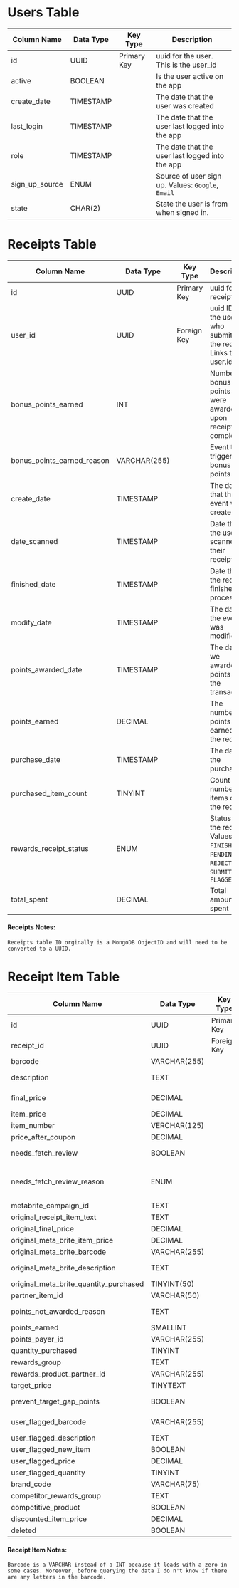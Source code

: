# Users Table

| Column Name    | Data Type | Key Type    | Description                                       |
| -------------- | --------- | ----------- | ------------------------------------------------- |
| id             | UUID      | Primary Key | uuid for the user. This is the user_id            |
| active         | BOOLEAN   |             | Is the user active on the app                     |
| create_date    | TIMESTAMP |             | The date that the user was created                |
| last_login     | TIMESTAMP |             | The date that the user last logged into the app   |
| role           | TIMESTAMP |             | The date that the user last logged into the app   |
| sign_up_source | ENUM      |             | Source of user sign up. Values: `Google`, `Email` |
| state          | CHAR(2)   |             | State the user is from when signed in.            |

# Receipts Table

| Column Name                | Data Type    | Key Type    | Description                                                                              |
| -------------------------- | ------------ | ----------- | ---------------------------------------------------------------------------------------- |
| id                         | UUID         | Primary Key | uuid for this receipt                                                                    |
| user_id                    | UUID         | Foreign Key | uuid ID of the user who submitted the receipt. Links to user.id                          |
| bonus_points_earned        | INT          |             | Number of bonus points that were awarded upon receipt completion                         |
| bonus_points_earned_reason | VARCHAR(255) |             | Event that triggered bonus points                                                        |
| create_date                | TIMESTAMP    |             | The date that the event was created                                                      |
| date_scanned               | TIMESTAMP    |             | Date that the user scanned their receipt                                                 |
| finished_date              | TIMESTAMP    |             | Date that the receipt finished processing                                                |
| modify_date                | TIMESTAMP    |             | The date the event was modified                                                          |
| points_awarded_date        | TIMESTAMP    |             | The date we awarded points for the transaction                                           |
| points_earned              | DECIMAL      |             | The number of points earned for the receipt                                              |
| purchase_date              | TIMESTAMP    |             | The date of the purchase                                                                 |
| purchased_item_count       | TINYINT      |             | Count of number of items on the receipt                                                  |
| rewards_receipt_status     | ENUM         |             | Status of the receipt. Values: `FINISHED`, `PENDING`, `REJECTED`, `SUBMITTED`, `FLAGGED` |
| total_spent                | DECIMAL      |             | Total amount spent                                                                       |

#### Receipts Notes:

    Receipts table ID orginally is a MongoDB ObjectID and will need to be converted to a UUID.

# Receipt Item Table

| Column Name                            | Data Type    | Key Type    | Description                                                                               |
| -------------------------------------- | ------------ | ----------- | ----------------------------------------------------------------------------------------- |
| id                                     | UUID         | Primary Key | uuid unique identifier for each receipt                                                   |
| receipt_id                             | UUID         | Foreign Key | Links to receipts.id                                                                      |
| barcode                                | VARCHAR(255) |             | Barcode of the purchased item                                                             |
| description                            | TEXT         |             | Description of the purchased item                                                         |
| final_price                            | DECIMAL      |             | Final price of the item after discounts                                                   |
| item_price                             | DECIMAL      |             | Original item price                                                                       |
| item_number                            | VERCHAR(125) |             | item number of product                                                                    |
| price_after_coupon                     | DECIMAL      |             | Price after applying coupon                                                               |
| needs_fetch_review                     | BOOLEAN      |             | Whether the item requires review                                                          |
| needs_fetch_review_reason              | ENUM         |             | Reason for flag for fetch review. Values: `POINTS_GREATER_THAN_THRESHOLD`, `USER_FLAGGED` |
| metabrite_campaign_id                  | TEXT         |             | Campaign Id for metabrite                                                                 |
| original_receipt_item_text             | TEXT         |             | Text from original receipt                                                                |
| original_final_price                   | DECIMAL      |             | Original final price                                                                      |
| original_meta_brite_item_price         | DECIMAL      |             | Original meta brite price                                                                 |
| original_meta_brite_barcode            | VARCHAR(255) |             | Orginal meta brite barcode                                                                |
| original_meta_brite_description        | TEXT         |             | Description of meta brite barcode                                                         |
| original_meta_brite_quantity_purchased | TINYINT(50)  |             | meta brite quantity purchased                                                             |
| partner_item_id                        | VARCHAR(50)  |             | Partner's item ID for reference                                                           |
| points_not_awarded_reason              | TEXT         |             | Reason points were not rewarded                                                           |
| points_earned                          | SMALLINT     |             | Points Earned                                                                             |
| points_payer_id                        | VARCHAR(255) |             | ID for points payer                                                                       |
| quantity_purchased                     | TINYINT      |             | Quantity purchased                                                                        |
| rewards_group                          | TEXT         |             | Reward group description                                                                  |
| rewards_product_partner_id             | VARCHAR(255) |             | ID of rewards product partner                                                             |
| target_price                           | TINYTEXT     |             | Target price                                                                              |
| prevent_target_gap_points              | BOOLEAN      |             | Flag to prevent awarding target gap points                                                |
| user_flagged_barcode                   | VARCHAR(255) |             | User-submitted barcode (if flagged)                                                       |
| user_flagged_description               | TEXT         |             | Description why it is flagged                                                             |
| user_flagged_new_item                  | BOOLEAN      |             | When user flags new item                                                                  |
| user_flagged_price                     | DECIMAL      |             | When user flags price                                                                     |
| user_flagged_quantity                  | TINYINT      |             | When user flags quantity                                                                  |
| brand_code                             | VARCHAR(75)  |             | code of brand                                                                             |
| competitor_rewards_group               | TEXT         |             | competitor reward group                                                                   |
| competitive_product                    | BOOLEAN      |             | Is it a competitive product                                                               |
| discounted_item_price                  | DECIMAL      |             | Price of discounted Item                                                                  |
| deleted                                | BOOLEAN      |             | was item deleted                                                                          |

#### Receipt Item Notes:

    Barcode is a VARCHAR instead of a INT because it leads with a zero in some cases. Moreover, before querying the data I do n't know if there are any letters in the barcode.
